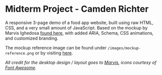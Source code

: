 # Midterm Project - Camden Richter

A responsive 3-page demo of a food app website, built using raw HTML, CSS, and a very small amount of JavaScript. Based on the mockup by Marvis Ighedosa [found here](https://www.figma.com/community/file/893381127703378146), with added ARIA, Schema, CSS animations, and customized branding.

The mockup reference image can be found under `/images/mockup-reference.png` or by visiting [here](https://rich0896.github.io/mtm6201-midterm/images/mockup-reference.png).

*All credit for the desktop design / layout goes to [Marvis](https://www.figma.com/@marvisighedosa), icons courtesy of [Font Awesome](https://fontawesome.com/icons).*
